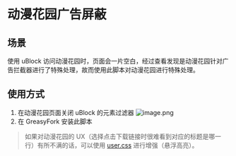 # 动漫花园广告屏蔽

## 场景

使用 uBlock 访问动漫花园时，页面会一片空白，经过查看发现是动漫花园针对广告拦截器进行了特殊处理，故而使用此脚本对动漫花园进行特殊处理。

## 使用方式

1. 在动漫花园页面关闭 uBlock 的元素过滤器
   ![image.png](https://i.loli.net/2020/04/28/TxIZCHcmUafj74d.png)
2. 在 GreasyFork 安装此脚本

> 如果对动漫花园的 UX（选择点击下载链接时很难看到对应的标题是哪一行）有所不满的话，可以使用 [user.css](./dmhyHover.user.css) 进行增强（悬浮高亮）。
